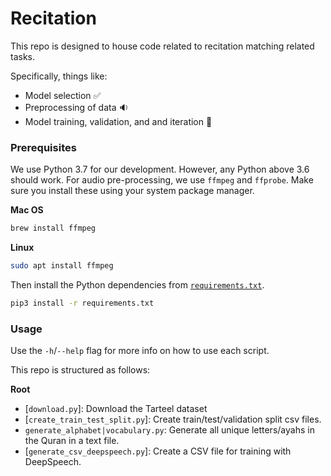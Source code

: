 # Recitation

This repo is designed to house code related to recitation matching related tasks. 


Specifically, things like:

* Model selection :white_check_mark:
* Preprocessing of data :sound:
* Model training, validation, and and iteration :repeat:



### Prerequisites 

We use Python 3.7 for our development.
However, any Python above 3.6 should work.
For audio pre-processing, we use `ffmpeg` and `ffprobe`.
Make sure you install these using your system package manager.

**Mac OS**

```bash
brew install ffmpeg
```

**Linux**

```bash
sudo apt install ffmpeg
```

Then install the Python dependencies from [`requirements.txt`](requirements.txt).

```bash
pip3 install -r requirements.txt
```

### Usage

Use the `-h`/`--help` flag for more info on how to use each script.

This repo is structured as follows:

**Root**

* [`download.py`]: Download the Tarteel dataset
* [`create_train_test_split.py`]: Create train/test/validation split csv files.
* `generate_alphabet|vocabulary.py`: Generate all unique letters/ayahs in the Quran in a text file.
* [`generate_csv_deepspeech.py`]: Create a CSV file for training with DeepSpeech.


